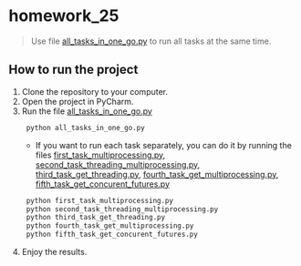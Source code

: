 # homework_25
> Use file [all_tasks_in_one_go.py](https://github.com/yo1am1/homework_25/blob/main/all_tasks_in_one_go.py) to run all tasks at the same time.
## How to run the project
1. Clone the repository to your computer.
2. Open the project in PyCharm.
3. Run the file [all_tasks_in_one_go.py](https://github.com/yo1am1/homework_25/blob/main/all_tasks_in_one_go.py)
   ```python
    python all_tasks_in_one_go.py
   ```
    * If you want to run each task separately, you can do it by running the files [first_task_multiprocessing.py](https://github.com/yo1am1/homework_25/blob/main/tasks/first_task_multiprocessing.py), [second_task_threading_multiprocessing.py](https://github.com/yo1am1/homework_25/blob/main/tasks/first_task_multiprocessing.py), [third_task_get_threading.py](https://github.com/yo1am1/homework_25/blob/main/tasks/third_task_get_threading.py), [fourth_task_get_multiprocessing.py](https://github.com/yo1am1/homework_25/blob/main/tasks/fourth_task_get_multiprocessing.py), [fifth_task_get_concurent_futures.py](https://github.com/yo1am1/homework_25/blob/main/tasks/fifth_task_get_concurent_futures.py)
   ```python
    python first_task_multiprocessing.py
    python second_task_threading_multiprocessing.py
    python third_task_get_threading.py
    python fourth_task_get_multiprocessing.py
    python fifth_task_get_concurent_futures.py
   ```
5. Enjoy the results.